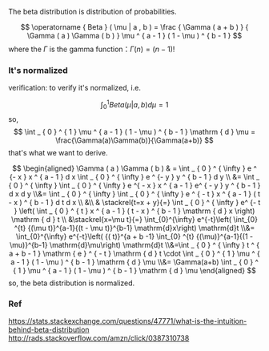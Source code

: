 
The beta distribution is distribution of probabilities.

$$
\operatorname { Beta } ( \mu | a , b ) = \frac { \Gamma ( a + b ) } { \Gamma ( a ) \Gamma ( b ) } \mu ^ { a - 1 } ( 1 - \mu ) ^ { b - 1 }
$$
where the $\Gamma$ is the gamma function：$\Gamma ( n ) = ( n - 1 ) !$

### It's normalized
verification:
to verify it's normalized, i.e. 

$$
\int _ { 0 } ^ { 1 } Beta(\mu|a, b)  d\mu = 1
$$
so, 
$$
\int _ { 0 } ^ { 1 } \mu ^ { a - 1 } ( 1 - \mu ) ^ { b - 1 } \mathrm { d } \mu = \frac{\Gamma(a)\Gamma(b)}{\Gamma(a+b)}
$$
that's what we want to derive. <br>


$$
\begin{aligned} \Gamma ( a ) \Gamma ( b ) & = \int _ { 0 } ^ { \infty } e ^ {- x } x ^ { a - 1 } d x \int _ { 0 } ^ { \infty } e ^ {- y } y ^ { b - 1 } d y \\ &= \int _ { 0 } ^ { \infty } \int _ { 0 } ^ { \infty } e ^{ - x } x ^ { a - 1 } e^ { - y } y ^ { b - 1 } d x d y \\&= \int _ { 0 } ^ { \infty } \int _ { 0 } ^ { \infty } e ^ { - t } x ^ { a - 1 } ( t - x ) ^ { b - 1 } d t d x \\ &\\ & \stackrel{t=x + y}{=}  \int _ { 0 } ^ { \infty } e^ {- t } \left( \int _ { 0 } ^ { t } x ^ { a - 1 } ( t - x ) ^ { b - 1 } \mathrm { d } x \right) \mathrm { d } t  \\ &\stackrel{x=\mu t}{=}   \int_{0}^{\infty} e^{-t}\left( \int_{0} ^{t} {(\mu t)}^{a-1}{(t - \mu t)}^{b-1} \mathrm{d}x\right) \mathrm{d}t \\&= \int_{0}^{\infty} e^{-t}\left( {( t)}^{a + b -1} \int_{0} ^{t} {(\mu)}^{a-1}{(1 - \mu)}^{b-1} \mathrm{d}\mu\right) \mathrm{d}t
\\&=\int _ { 0 } ^ { \infty } t ^ { a + b - 1 } \mathrm { e } ^ { - t } \mathrm { d } t \cdot \int _ { 0 } ^ { 1 } \mu ^ { a - 1 } ( 1 - \mu ) ^ { b - 1 } \mathrm { d } \mu \\&= \Gamma(a+b) \int _ { 0 } ^ { 1 } \mu ^ { a - 1 } ( 1 - \mu ) ^ { b - 1 } \mathrm { d } \mu \end{aligned} 
$$
so, the beta distribution is normalized.


### Ref
https://stats.stackexchange.com/questions/47771/what-is-the-intuition-behind-beta-distribution <br>
http://rads.stackoverflow.com/amzn/click/0387310738
